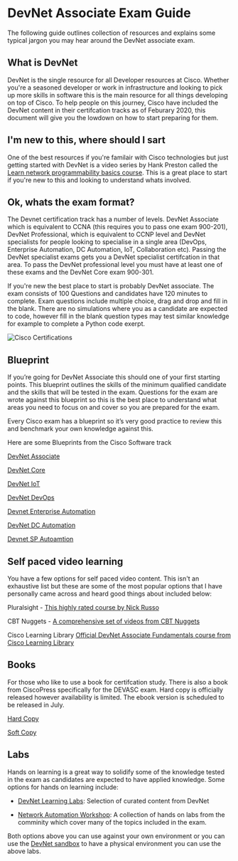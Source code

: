 # DevNet Associate Exam Guide

The following guide outlines collection of resources and explains some typical jargon you may hear around the DevNet associate exam.

## What is DevNet

DevNet is the single resource for all Developer resources at Cisco. Whether you're a seasoned developer or work in infrastructure and looking to pick up more skills in software this is the main resource for all things developing on top of Cisco. To help people on this journey, Cisco have included the DevNet content in their certifcation tracks as of Feburary 2020, this document will give you the lowdown on how to start preparing for them.

## I'm new to this, where should I sart

One of the best resources if you're familair with Cisco technologies but just getting started with DevNet is a video series by Hank Preston called the [Learn network programmability basics course](https://developer.cisco.com/video/net-prog-basics/). This is a great place to start if you're new to this and looking to understand whats involved.

## Ok, whats the exam format?

The Devnet certification track has a number of levels. DevNet Associate which is equivalent to CCNA (this requires you to pass one exam 900-201), DevNet Professional, which is equivalent to CCNP level and DevNet specialists for people looking to specialise in a single area (DevOps, Enterprise Automation, DC Automation, IoT, Collaboration etc). Passing the DevNet specialist exams gets you a DevNet specialist certifcation in that area. To pass the DevNet professional level you must have at least one of these exams and the DevNet Core exam 900-301.

If you're new the best place to start is probably DevNet associate. The exam consists of 100 Questions and candidates have 120 minutes to complete. Exam questions include multiple choice, drag and drop and fill in the blank. There are no simulations where you as a candidate are expected to code, however fill in the blank question types may test similar knowledge for example to complete a Python code exerpt.

![Cisco Certifications](https://github.com/sttrayno/DevNet-Assocaite-Exam-Guide/blob/master/images/Screenshot%202020-06-03%20at%2000.23.30.png?raw=true)

## Blueprint

If you’re going for DevNet Associate this should one of your first starting points. This blueprint outlines the skills of the minimum qualified candidate and the skills that will be tested in the exam. Questions for the exam are wrote against this blueprint so this is the best place to understand what areas you need to focus on and cover so you are prepared for the exam.

Every Cisco exam has a blueprint so it’s very good practice to review this and benchmark your own knowledge against this.

Here are some Blueprints from the Cisco Software track

[DevNet Associate]()

[DevNet Core]()

[DevNet IoT]()

[DevNet DevOps]()

[Devnet Enterprise Automation]()

[DevNet DC Automation]()

[Devnet SP Autoamtion]()

## Self paced video learning

You have a few options for self paced video content. This isn't an exhaustive list but these are some of the most popular options that I have personally came across and heard good things about included below:

Pluralsight - [This highly rated course by Nick Russo](https://www.pluralsight.com/paths/cisco-certified-devnet-associate-devasc-200-901)

CBT Nuggets - [A comprehensive set of videos from CBT Nuggets](https://www.cbtnuggets.com/certification-playlist/cisco/devnet-associate)

Cisco Learning Library [Official DevNet Associate Fundamentals course from Cisco Learning Library](https://developer.cisco.com/certification/fundamentals/)

## Books

For those who like to use a book for certifcation study. There is also a book from CiscoPress specifically for the DEVASC exam. Hard copy is officially released however availability is limited. The ebook version is scheduled to be released in July.

[Hard Copy](https://www.amazon.co.uk/dp/0136642969/ref=cm_sw_r_cp_api_i_jbT1EbQCBD4DE)

[Soft Copy](https://www.ciscopress.com/store/cisco-certified-devnet-associate-devasc-200-901-official-9780136677338)

## Labs

Hands on learning is a great way to solidify some of the knowledge tested in the exam as candidates are expected to have applied knowledge. Some options for hands on learning include:

* [DevNet Learning Labs](https://developer.cisco.com/startnow/): Selection of curated content from DevNet

* [Network Automation Workshop](https://github.com/sttrayno/Network-Automation-Tooling): A collection of hands on labs from the comminity which cover many of the topics included in the exam.

Both options above you can use against your own environment or you can use the [DevNet sandbox](developer.cisco.com/sandbox) to have a physical environment you can use the above labs.
